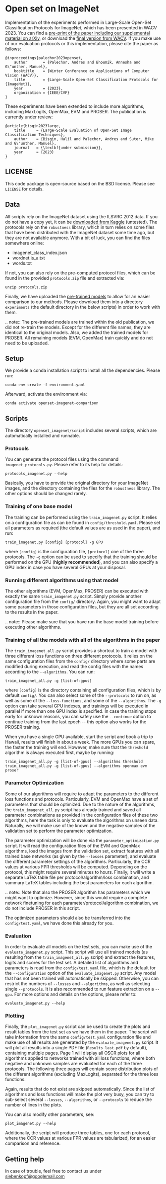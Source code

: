 # Open set on ImageNet
Implementation of the experiments performed in Large-Scale Open-Set Classification Protocols for ImageNet, which has been presented in WACV 2023.
You can find a [pre-print of the paper including our supplemental material on arXiv](https://arxiv.org/abs/2210.06789), or download the [final version from WACV](https://openaccess.thecvf.com/content/WACV2023/html/Palechor_Large-Scale_Open-Set_Classification_Protocols_for_ImageNet_WACV_2023_paper.html).
If you make use of our evaluation protocols or this implementation, please cite the paper as follows:

    @inproceedings{palechor2023openset,
        author       = {Palechor, Andres and Bhoumik, Annesha and G\"unther, Manuel},
        booktitle    = {Winter Conference on Applications of Computer Vision (WACV)},
        title        = {Large-Scale Open-Set Classification Protocols for {ImageNet}},
        year         = {2023},
        organization = {IEEE/CVF}
    }

These experiments have been extended to include more algorithms, including MaxLogits, OpenMax, EVM and PROSER.
The publication is currently under review:

    @article{bisgin2023large,
        title     = {Large-Scale Evaluation of Open-Set Image Classification Techniques},
        author    = {Bisgin, Halil and Palechor, Andres and Suter, Mike and G\"unther, Manuel},
        journal   = {\textbf{under submission}},
        year      = {2023}
    }



## LICENSE
This code package is open-source based on the BSD license.
Please see `LICENSE` for details.

## Data

All scripts rely on the ImageNet dataset using the ILSVRC 2012 data.
If you do not have a copy yet, it can be [downloaded from Kaggle](https://www.kaggle.com/competitions/imagenet-object-localization-challenge/overview) (untested).
The protocols rely on the `robustness` library, which in turn relies on some files that have been distributed with the ImageNet dataset some time ago, but they are not available anymore.
With a bit of luck, you can find the files somewhere online:

* imagenet_class_index.json
* wordnet.is_a.txt
* words.txt

If not, you can also rely on the pre-computed protocol files, which can be found in the provided `protocols.zip` file and extracted via:

    unzip protocols.zip

Finally, we have uploaded the [pre-trained models](https://seafile.ifi.uzh.ch/d/6b3f923693f24bd18e36) to allow for an easier comparison to our methods.
Please download them into a directory `experiments` (the default directory in the below scripts) in order to work with them.

.. note::
   The pre-trained models are trained within the old publication, we did not re-train the models.
   Except for the different file names, they are identical to the original models.
   Also, we added the trained models for PROSER.
   All remaining models (EVM, OpenMax) train quickly and do not need to be uploaded.


## Setup

We provide a conda installation script to install all the dependencies.
Please run:

    conda env create -f environment.yaml

Afterward, activate the environment via:

    conda activate openset-imagenet-comparison

## Scripts

The directory `openset_imagenet/script` includes several scripts, which are automatically installed and runnable.

### Protocols

You can generate the protocol files using the command `imagenet_protocols.py`.
Please refer to its help for details:

    protocols_imagenet.py --help

Basically, you have to provide the original directory for your ImageNet images, and the directory containing the files for the `robustness` library.
The other options should be changed rarely.

### Training of one base model

The training can be performed using the `train_imagenet.py` script.
It relies on a configuration file as can be found in `config/threshold.yaml`.
Please set all parameters as required (the default values are as used in the paper), and run:

    train_imagenet.py [config] [protocol] -g GPU

where `[config]` is the configuration file, `[protocol]` one of the three protocols.
The `-g` option can be used to specify that the training should be performed on the GPU (**highly recommended**), and you can also specify a GPU index in case you have several GPUs at your disposal.

### Running different algorithms using that model

The other algorithms (EVM, OpenMax, PROSER) can be executed with exactly the same `train_imagenet.py` script.
Simply provide another configuration file from the `config/` directory.
Again, you might want to adapt some parameters in those configuration files, but they are all set according to the results in the paper.

.. note::
   Please make sure that you have run the base model training before executing other algorithms.

### Training of all the models with all of the algorithms in the paper

The `train_imagenet_all.py` script provides a shortcut to train a model with three different loss functions on three different protocols.
It relies on the same configuration files from the `config/` directory where some parts are modified during execution, and read the config files with the names according to the `--algorithms`.
You can run:

    train_imagenet_all.py -g [list-of-gpus]

where `[config]` is the directory containing all configuration files, which is by default `config/`.
You can also select some of the `--protocols` to run on, as well as some of the `--loss-functions`, and some of the `--algorithms`.
The `-g` option can take several GPU indexes, and trainings will be executed in parallel if more than one GPU index is specified.
In case the training stops early for unknown reasons, you can safely use the `--continue` option to continue training from the last epoch -- this option also works for the PROSER training.

When you have a single GPU available, start the script and book a trip to Hawaii, results will finish in about a week.
The more GPUs you can spare, the faster the training will end.
However, make sure that the `threshold` algorithm is always executed first, maybe by running:

    train_imagenet_all.py -g [list-of-gpus] --algorithms threshold
    train_imagenet_all.py -g [list-of-gpus] --algorithms openmax evm proser

### Parameter Optimization

Some of our algorithms will require to adapt the parameters to the different loss functions and protocols.
Particularly, EVM and OpenMax have a set of parameters that should be optimized.
Due to the nature of the algorithms, the `train_imagenet_all.py` script has already trained and saved all parameter combinations as provided in the configuration files of these two algorithms, here the task is only to evaluate the algorithms on unseen data.
Naturally, we will make use of the known and the negative samples of the validation set to perform the parameter optimization.

The parameter optimization will be done via the `parameter_optimization.py` script.
It will read the configuration files of the EVM and OpenMax algorithms, load the images from the validation set, extract features with all trained base networks (as given by the `--losses` parameter), and evaluate the different parameter settings of the algorithms.
Particularly, the CCR values at various FPR thresholds will be computed.
Depending on the protocol, this might require several minutes to hours.
Finally, it will write a separate LaTeX table file per protocol/algorithm/loss combination, and summary LaTeX tables including the best parameters for each algorithm.

.. note::
   Note that also the PROSER algorithm has parameters which we might want to optimize.
   However, since this would require a complete network finetuning for each parameter/protocol/algorithm combination, we do not include PROSER in this script.

The optimized parameters should also be transferred into the `config/test.yaml`, we have done this already for you.

### Evaluation

In order to evaluate all models on the test sets, you can make use of the `evaluate_imagenet.py` script.
This script will use all trained models (as resulting from the `train_imagenet_all.py` script) and extract the features, logits and scores for the test set.
A detailed list of algorithms and parameters is read from the `config/test.yaml` file, which is the default for the `--configuration` option of the `evaluate_imagenet.py` script.
Any model that has not been trained will automatically be skipped.
Otherwise, you can restrict the numbers of `--losses` and `--algorithms`, as well as selecting single `--protocols`.
It is also recommended to run feature extraction on a `--gpu`.
For more options and details on the options, please refer to:

    evaluate_imagenet.py --help

### Plotting

Finally, the `plot_imagenet.py` script can be used to create the plots and result tables from the test set as we have them in the paper.
The script will take information from the same `config/test.yaml` configuration file and make use of all results are generated by the `evaluate_imagenet.py` script.
It will plot all results into a single PDF file (`Results_last.pdf` by default), containing multiple pages.
Page 1 will display all OSCR plots for all algorithms applied to networks trained with all loss functions, where both negative and unknown samples are evaluated for each of the three protocols.
The following three pages will contain score distribution plots of the different algorithms (excluding MaxLogits), separated for the three loss functions.

Again, results that do not exist are skipped automatically.
Since the list of algorithms and loss functions will make the plot very busy, you can try to sub-select several `--losses`, `--algorithms`, or `--protocols` to reduce the number of lines in the plots.

You can also modify other parameters, see:

    plot_imagenet.py --help

Additionally, the script will produce three tables, one for each protocol, where the CCR values at various FPR values are tabularized, for an easier comparison and reference.

## Getting help

In case of trouble, feel free to contact us under [siebenkopf@googlemail.com](mailto:siebenkopf@googlemail.com?subject=Open-Set%20ImageNet%20Protocols)
